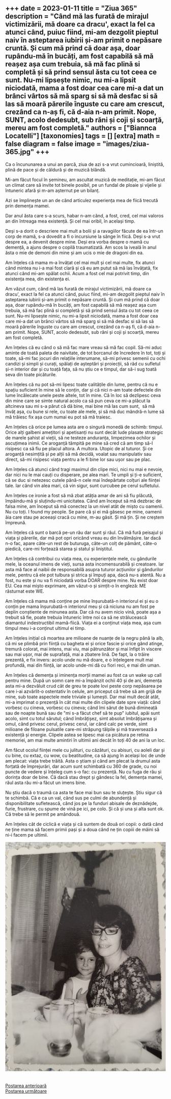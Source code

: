 
+++
date = 2023-01-11
title = "Ziua 365"
description = "Când mă las furată de mirajul victimizării, mă doare ca dracu', exact la fel ca atunci când, puiuc fiind, mi-am dezgolit pieptul naiv în asteptarea iubirii și-am primit o nepăsare cruntă. Și cum mă prind că doar așa, doar rupându-mă în bucăți, am fost capabilă să mă reașez așa cum trebuia, să mă fac plină si completă și să prind sensul ăsta cu tot ceea ce sunt. Nu-mi lipsește nimic, nu mi-a lipsit niciodată, mama a fost doar cea care mi-a dat un brânci vârtos să mă sparg si să mă desfac si să las să moară părerile înguste cu care am crescut, crezând ca n-aș fi, că d-aia n-am primit. Nope, SUNT, acolo dedesubt, sub răni și coji și scoarță, mereu am fost completă."
authors = ["Biannca Locatelli"]
[taxonomies]
tags = []
[extra]
math = false
diagram = false
image = "images/ziua-365.jpg"
+++
---

Ca o încununarea a unui an parcă, ziua de azi s-a vrut cumincioară, liniștită, plină de pace și de căldură și de muzică blândă.

Mi-am făcut focul în șemineu, am ascultat muzică de meditație, mi-am făcut un climat care să invite tot binele posibil, pe un fundal de ploaie și vijelie și întuneric afară și m-am așternut pe un bilanț.

Azi se împlinește un an de când articulez experiența mea de fiică trecută prin demența mamei.

Dar anul ăsta care s-a scurs, habar n-am când, a fost, cred, cel mai valoros an din întreaga mea existență. Și cel mai oribil, în același timp.

Deși s-a dorit o descriere mai mult a bolii și a ravagiilor făcute de ea într-un corp de mamă, s-a dovedit a fi o incursiune la sânge în fiică. Deși s-a vrut despre ea, a devenit despre mine. Deși era vorba despre o mamă cu demență, a ajuns despre o copilă traumatizată. Am scos la iveală în anul ăsta o mie de demoni din mine și am ucis o mie de dragoni din ea. 

Am înțeles că mama m-a învățat cel mai mult și cel mai multe, fix atunci când mintea nu i-a mai fost clară și că eu am putut să mă las învățată, fix atunci când mi-am spălat ochii. Acum a fost cel mai potrivit timp, din existența mea, din existența ei.

Am văzut cum, când mă las furată de mirajul victimizării, mă doare ca dracu', exact la fel ca atunci când, puiuc fiind, mi-am dezgolit pieptul naiv în asteptarea iubirii și-am primit o nepăsare cruntă. Și cum mă prind că doar așa, doar rupându-mă în bucăți, am fost capabilă să mă reașez așa cum trebuia, să mă fac plină si completă și să prind sensul ăsta cu tot ceea ce sunt. Nu-mi lipsește nimic, nu mi-a lipsit niciodată, mama a fost doar cea care mi-a dat un brânci vârtos să mă sparg si să mă desfac si să las să moară părerile înguste cu care am crescut, crezând ca n-aș fi, că d-aia n-am primit. Nope, SUNT, acolo dedesubt, sub răni și coji și scoarță, mereu am fost completă. 

Am înțeles că eu când o să mă fac mare vreau să mă fac copil. Să-mi aduc aminte de toată paleta de naivitate, de tot borcanul de încredere în tot, toți și toate, să-mi fac jocuri din relațiile interumane, să-mi privesc semenii cu ochi candizi și simpli și curați, spălați de așteptări și proiecții, să râd cu sufletul și-n interior dar și cu toață fața, să nu știu ce e timpul, dar să-i sug toată seva din toate picăturile.

Am înțeles că nu pot să-mi lipesc toate calitățile din lume, pentru că nu e spațiu suficient în mine să le conțin, dar și că nici n-am toate defectele din lume încălecate unele peste altele, tot în mine. Că în loc să dezlipesc ceva din mine care se simte natural acolo ca să pun ceva ce mi-a plăcut la altcineva sau mi s-a părut că dă bine, mai bine mă las cum sunt,  să mă învăț așa, cu bune si rele, cu toate ale mele, și să mă duc mândră-n lume să mă trăiesc fix așa cum numai eu pot să mă traiesc.

Am înțeles că orice pe lumea asta are o singură monedă de schimb: timpul. Orice alți galbeni amețitori și apetisanți nu sunt decât Iude plasate strategic de marele șahist al vieții, să ne testeze anduranța, limpezimea ochilor și ascuțimea inimii. Ce aroganță tâmpită pe mine să cred că am timp să-l risipesc ca să fiu pe placul altora. A multora. Utopic de al tuturor. Și ce aroganță nesimțită și pe alții să mă decidă, voalat sau manipulativ sau direct, să-mi risipesc viața pentru a le fi bine lor sau ușor sau pe plac.

Am înțeles că atunci când tragi maximul din clipe mici, nici nu mai e nevoie, dar nici nu le mai cauți cu disperare, pe alea mari. Te umpli și ți-e suficient, că se duc si netezesc cutele până-n cele mai îndepărtate colțuri ale ființei tale. Iar când vin alea mari, că vin sigur, sunt curcubee pe cerul sufletului.

Am înțeles ce ironie a fost să mă zbat atâția amar de ani să fiu plăcută, împăindu-mă și sluțindu-mi unicitatea. Când am început să mă dezbrac de falsa mine, am început să mă conectez la un nivel atât de mișto cu oamenii. Nu cu toți. I found my people. Se pare că și ei mă găsesc pe mine, oamenii ăia care stau pe aceeași cracă cu mine, m-au găsit. Și mă țin. Și ne creștem împreună.

Am înțeles că sunt o barcă pe-un râu dar sunt și râul. Că mă fură peisajul și viața și părerile, dar mă pot opri oricând vreau eu din învălmășire. Iar dacă n-o fac, apare câte-un rest de buturuga, câte-un colț de pământ, câte-o piedică, care-mi forțează starea și statul și liniștitul.

Am înțeles că contribui cu viața mea, cu experiențele mele, cu gândurile  mele, la oceanul imens de vieți, sursa asta incomensurabilă și creatoare. Iar asta mă face al naibii de responsabilă asupra tuturor acțiunilor și gândurilor mele, pentru că ele pot tulbura și strica și împuți apa, dacă nu-s atentă. Nu a fost, nu este și nu va fi niciodată vorba DOAR despre mine. Nu exist doar EU. Cea mai mișto exprimare, am văzut-o și simțit-o în engleză: ME răsturnat este WE. 

Am înțeles că mama mă conține pe mine înșurubată-n interiorul ei și eu o conțin pe mama înșurubată-n interiorul meu și că niciuna nu am fost pe deplin conștiente de minunea asta. Dar că nu avem nicio vină, poate așa a trebuit să fie, poate trebuia întuneric între noi ca să ne strălucească diamantul indestructibil mamă-fiică. Viața ei a conținut viața mea, așa cum timpul meu i-a conținut ultimul ei timp.

Am înțeles inițial că moartea are milioane de nuanțe de la negru până la alb, că mi se plimbă prin ființă cu bagheta ei și orice fascie și orice gând atinge, tremură colorat, mai intens, mai viu, mai pătrunzător și mai înfipt în viscere sau mai ușor, mai de suprafață, mai a zbatere lină. De fapt, la o trăire prezentă, e fix invers: acolo unde nu mă doare, e o înțelegere mult mai profundă, mai din ființă, iar acolo unde-mi dă cu fiori reci, e mai din uman.

Am înțeles că demența și iminența morții mamei au fost ca un wake up call pentru mine. După un somn care mi-a împânzit ochii 40 și de ani, demența asta mi-a dezvăluit crud cât de greu te poate lovi peste corp nepăsarea pe care i-ai azvârlit-o ostentativ în celule, am priceput că trebe să am grijă de mine, sub toate aspectele mele triviale și lumești. Dar mai mult decât atât, mi-a imprimat o prezență în cât mai multe din clipele date spre viață: când vorbesc cu cineva, vorbesc cu cineva; când îmi sărut de bună dimineață sau de noapte bună sau de "mi s-a făcut chef să te pup" iubitul, apăi sunt acolo, simt cu totul sărutul; când îmbrățișez, simt absolut îmbrățișarea și omul, când privesc cerul, privesc cerul, iar când calc pe verde, simt milioane de filoane pulsatile care-mi străpung tălpile și mă traversează a existență și energie. Clipele astea se lipesc mai ca picătura pe retina memoriei, am mai multe amintiri în ultimii ani decât în toți 40 de ani la un loc.

Am făcut ocolul ființei mele cu julituri, cu căzături, cu abisuri, cu aoleli dar și cu bine, cu extaz, cu wow, cu beatitudine, ca să ajung în același loc de unde am plecat: viața trebe trăită. Asta o știam și când am plecat la drumul asta forțată de împrejurări, dar acum sunt schimbată cu 360 de grade, cu noi puncte de vedere și înțeleg cum s-o fac: cu prezență. Nu cu fuga de rău și dorința doar de bine. Că dacă stau drept și gândesc la fel, demența mamei, răul asta rău mi-a făcut un imens bine.

Nu știu dacă o traumă ca asta te face mai bun sau te sluțește. Știu sigur că te schimbă. Că e ca un val, când sus pe culmi de abundență și disponibilitate sufletească, când jos pe la funduri abisale de deznădejde, furie, frustrare, cu spume de vină pe ici, pe colo. Și că și una și alta sunt ok. Că trebe să le permit pe amândouă.

Am înțeles cât de ciclică e viața și că suntem de două ori copii: o dată când ne ține mama să facem primii pași și a doua când ne țin copiii de mâini să ni-i facem pe ultimii.

<div class="flex justify-center">
  <img src="images/365-bun2.jpeg" />
</div>

<br/>

<br/>

<div class="flex justify-between">
  <div>
    <a href="/blog/ziua-364/">Postarea anterioară</a>
  </div>
  <div>
    <a href="/blog/ziua-617-FINAL/">Postarea următoare</a>
  </div>
</div>
